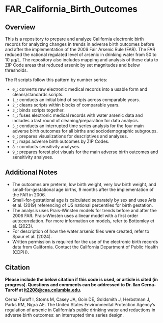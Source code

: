 # FAR\_California\_Birth\_Outcomes

## Overview 
This is a repository to prepare and analyze California electronic birth records for analyzing changes in trends in adverse birth outcomes before and after the implementation of the 2006 Fair Arsenic Rule (FAR). The FAR reduced the national regulated level of arsenic in drinking water from 50 to 10 μg/L. The repository also includes mapping and analysis of these data to ZIP Code areas that reduced arsenic by set magnitudes and below thresholds.

The R scripts follow this pattern by number series:

  * `0_`: converts raw electronic medical records into a usable form and cleans/standards scripts.
  * `1_`: conducts an initial bind of scripts across comparable years.
  * `2_`: cleans scripts within blocks of comparable years.
  * `3_`: binds scripts together.
  * `4_`: fuses electronic medical records with water arsenic data and includes a last round of cleaning/preparation for data analysis. 
  * `5_`: conducts an interrupted time series analysis for the four main adverse birth outcomes for all births and sociodemographic subgroups.
  * `6_`: prepares visualizations for descriptives and analyses.
  * `7_`: maps adverse birth outcomes by ZIP Codes.
  * `8_`: conducts sensitivity analyses.
  * `9_`: prepares forest plot visuals for the main adverse birth outcomes and sensitivity analyses.

## Additional Notes
  * The outcomes are preterm, low birth weight, very low birth weight, and small-for-gestational age births, 9 months after the implementation of the FAR in 2006.
  * Small-for-gestational age is calculated separately by sex and uses Aris et al. (2019) referencing of US national percentiles for birth gestation.
  * The analysis uses Prais-Winsten models for trends before and after the 2006 FAR. Prais-Winsten uses a linear model with a first order autocorrelation. For more information on models, refer to Bottomley et al. (2023).
  * For description of how the water arsenic files were created, refer to Spaur et al. (2024).
  * Written permission is required for the use of the electronic birth records data from California. Contact the California Department of Public Health (CDPH).

## Citation
**Please include the below citation if this code is used, or article is cited (in progress). Questions and comments can be addressed to Dr. Ilan Cerna-Turoff at it2208@caa.columbia.edu.** 

Cerna-Turoff I, Stoms M, Casey JA, Goin DE, Goldsmith J, Herbstman J, Parks RM, Nigra AE. The United States Environmental Protection Agency’s regulation of arsenic in California’s public drinking water and reductions in adverse birth outcomes: an interrupted time series design.  